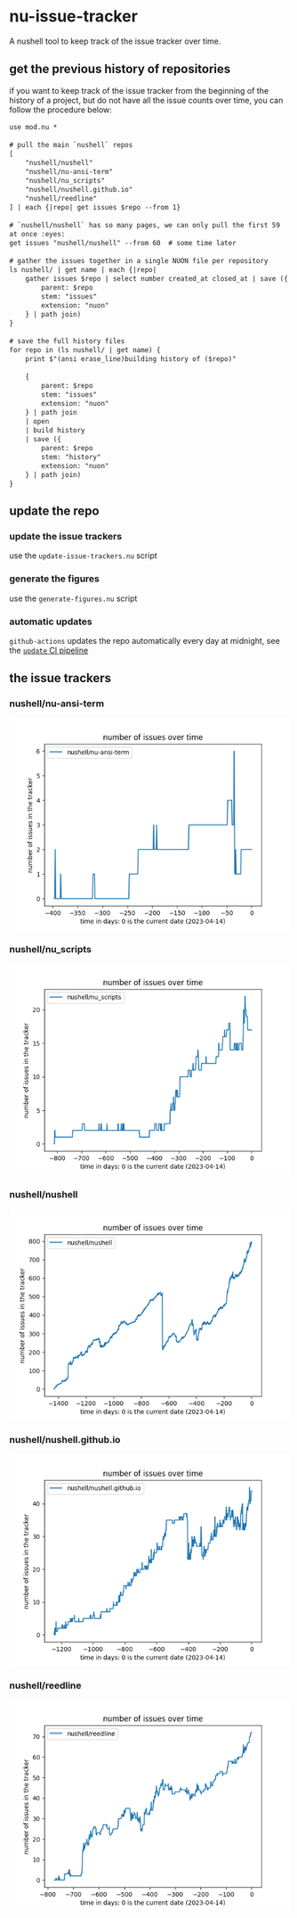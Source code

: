 # nu-issue-tracker
A nushell tool to keep track of the issue tracker over time.

## get the previous history of repositories
if you want to keep track of the issue tracker from the beginning of the
history of a project, but do not have all the issue counts over time, you
can follow the procedure below:
```nushell
use mod.nu *

# pull the main `nushell` repos
[
    "nushell/nushell"
    "nushell/nu-ansi-term"
    "nushell/nu_scripts"
    "nushell/nushell.github.io"
    "nushell/reedline"
] | each {|repo| get issues $repo --from 1}

# `nushell/nushell` has so many pages, we can only pull the first 59 at once :eyes:
get issues "nushell/nushell" --from 60  # some time later

# gather the issues together in a single NUON file per repository
ls nushell/ | get name | each {|repo|
    gather issues $repo | select number created_at closed_at | save ({
        parent: $repo
        stem: "issues"
        extension: "nuon"
    } | path join)
}

# save the full history files
for repo in (ls nushell/ | get name) {
    print $"(ansi erase_line)building history of ($repo)"

    {
        parent: $repo
        stem: "issues"
        extension: "nuon"
    } | path join
    | open
    | build history
    | save ({
        parent: $repo
        stem: "history"
        extension: "nuon"
    } | path join)
}
```

## update the repo
### update the issue trackers
use the `update-issue-trackers.nu` script

### generate the figures
use the `generate-figures.nu` script

### automatic updates
`github-actions` updates the repo automatically every day at midnight, see the [`update` CI pipeline](.github/workflows/update.yml)

## the issue trackers
### nushell/nu-ansi-term
![nushell/nu-ansi-term](nushell/nu-ansi-term/history.png)

### nushell/nu_scripts
![nushell/nu_scripts](nushell/nu_scripts/history.png)

### nushell/nushell
![nushell/nushell](nushell/nushell/history.png)

### nushell/nushell.github.io
![nushell/nushell.github.io](nushell/nushell.github.io/history.png)

### nushell/reedline
![nushell/reedline](nushell/reedline/history.png)
